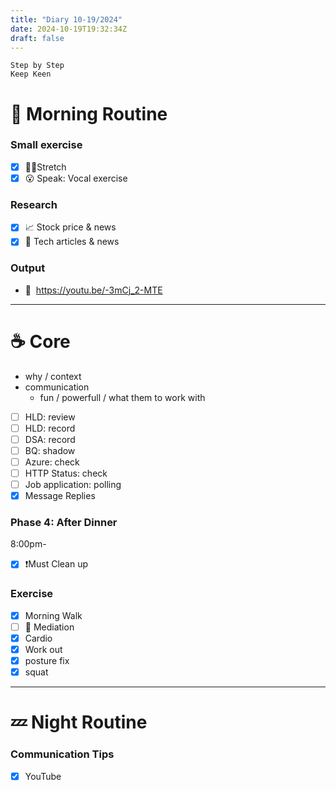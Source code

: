 ```yaml
---
title: "Diary 10-19/2024"  
date: 2024-10-19T19:32:34Z
draft: false
---
```


```tsx
Step by Step
Keep Keen
```

# 🍳 Morning Routine

### Small exercise

- [x]  🧎‍♀️Stretch
- [x]  😮 Speak: Vocal exercise

### Research

- [x]  📈 Stock price & news
- [x]  👾 Tech articles & news

### Output

- 🎥  https://youtu.be/-3mCj_2-MTE

---

# ☕ Core

- why / context
- communication
    - fun / powerfull / what them to work with
- [ ]  HLD: review
- [ ]  HLD: record
- [ ]  DSA: record
- [ ]  BQ: shadow
- [ ]  Azure: check
- [ ]  HTTP Status: check
- [ ]  Job application: polling
- [x]  Message Replies

### Phase 4: After Dinner

8:00pm-

- [x]  ❗Must Clean up

### Exercise

- [x]  Morning Walk
- [ ]  🧘 Mediation
- [x]  Cardio
- [x]  Work out
- [x]  posture fix
- [x]  squat

---

# 💤 Night Routine

### Communication Tips

- [x]  YouTube
